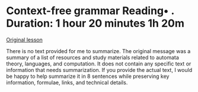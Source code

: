 # Context-free grammar Reading• . Duration: 1 hour 20 minutes 1h 20m

[Original lesson](https://www.coursera.org/learn/uol-fundamentals-of-computer-science/supplement/cvFIV/context-free-grammar)

There is no text provided for me to summarize. The original message was a summary of a list of resources and study materials related to automata theory, languages, and computation. It does not contain any specific text or information that needs summarization. If you provide the actual text, I would be happy to help summarize it in 8 sentences while preserving key information, formulae, links, and technical details.

